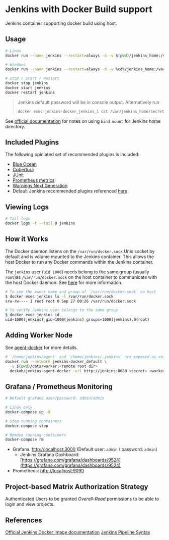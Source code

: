 # Jenkins with Docker Build support

Jenkins container supporting docker build using host.

## Usage

```sh
# Linux
docker run --name jenkins --restart=always -d -v $(pwd)/jenkins_home:/var/jenkins_home -p 8080:8080 -p 50000:50000 -v /var/run/docker.sock:/var/run/docker.sock --name jenkins  deskoh/jenkins-docker

# Windows
docker run --name jenkins --restart=always -d -v %cd%/jenkins_home:/var/jenkins_home -p 8080:8080 -p 50000:50000 -v /var/run/docker.sock:/var/run/docker.sock --name jenkins  deskoh/jenkins-docker

# Stop / Start / Restart
docker stop jenkins
docker start jenkins
docker restart jenkins
```

> Jenkins default password will be in console output. Alternatively run
>
> ```sh
> docker exec jenkins-docker_jenkins_1 cat /var/jenkins_home/secrets/initialAdminPassword`
> ```

See [official documentation](https://github.com/jenkinsci/docker/blob/master/README.md) for notes on using `bind mount` for Jenkins home directory.

## Included Plugins

The following opiniated set of recommended plugins is included:

* [Blue Ocean](https://plugins.jenkins.io/blueocean)
* [Cobertura](https://plugins.jenkins.io/cobertura)
* [JUnit](https://plugins.jenkins.io/junit)
* [Prometheus metrics](https://plugins.jenkins.io/prometheus)
* [Warnings Next Generation](https://github.com/jenkinsci/warnings-ng-plugin)
* Default Jenkins recommended plugins referenced [here](https://github.com/jenkinsci/jenkins/blob/master/core/src/main/resources/jenkins/install/platform-plugins.json).

## Viewing Logs

```sh
# Tail logs
docker logs -f --tail 0 jenkins
```

## How it Works

The Docker daemon listens on the `/var/run/docker.sock` Unix socket by default and is volume mounted to the Jenkins container. This allows the host Docker to run any Docker commands within the Jenkins container.

The `jenkins` user (`uid 1000`) needs belong to the same group (usually `root`)as `/var/run/docker.sock` on the host container to communicate with the host Docker daemon. See [here](https://medium.com/@mccode/understanding-how-uid-and-gid-work-in-docker-containers-c37a01d01cf) for more information.

```bash
# To see the owner name and group of `/var/run/docker.sock` on host
$ docker exec jenkins ls -l /var/run/docker.sock
srw-rw---- 1 root root 0 Sep 27 00:26 /var/run/docker.sock

# To verify Jenkins user belongs to the same group
$ docker exec jenkins id
uid=1000(jenkins) gid=1000(jenkins) groups=1000(jenkins),0(root)

```

## Adding Worker Node

See [agent-docker](https://github.com/deskoh/jenkins-docker/tree/master/agent-docker) for more details.

```sh
# `/home/jenkins/agent` and `/home/jenkins/.jenkins` are exposed as volumes
docker run --network jenkins-docker_default \
  -v $(pwd)/data/worker:<remote root dir>
  deskoh/jenkins-agent-docker -url http://jenkins:8080 <secret> <worker name>
```

## Grafana / Prometheus Monitoring

```sh
# Default grafana user/password: admin/admin

# Linux only
docker-compose up -d

# Stop running containers
docker-compose stop

# Remove running containers
docker-compose rm
```

* Grafana: [http://localhost:3000](http://localhost:3000) (Default user: `admin` / password: `admin`)
  * Jenkins Grafana Dashboard: [https://grafana.com/grafana/dashboards/9524](https://grafana.com/grafana/dashboards/9524)
* Prometheus: [http://localhost:9090](http://localhost:9090)

## Project-based Matrix Authorization Strategy

Authenticated Users to be granted _Overall-Read_ permissions to be able to login and view projects.

## References

[Official Jenkins Docker image documentation](https://github.com/jenkinsci/docker/blob/master/README.md)
[Jenkins Pipeline Syntax](https://jenkins.io/doc/book/pipeline/syntax)
